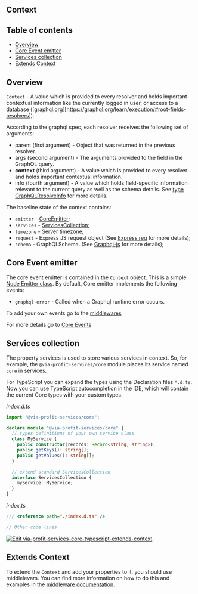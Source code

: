 ## Context

## Table of contents

- [Overview](#overview)
- [Core Event emitter](#core-event-emitter)
- [Services collection](#services-collection)
- [Extends Context](#extends-context)

## Overview

`Context` - A value which is provided to every resolver and holds important contextual information like the currently logged in user, or access to a database ([graphql.org][https://graphql.org/learn/execution/#root-fields-resolvers]).

According to the graphql spec, each resolver receives the following set of arguments:

 - parent (first argument) - Object that was returned in the previous resolver.
 - args (second argument) - The arguments provided to the field in the GraphQL query.
 - **context** (third argument) - A value which is provided to every resolver and holds important contextual information.
 - info (fourth argument) - A value which holds field-specific information relevant to the current query as well as the schema details. See [type GraphQLResolveInfo](https://graphql.org/graphql-js/type/#graphqlobjecttype) for more details.


The baseline state of the context contains:

 - `emitter` - [CoreEmitter](#core-event-emitter);
 - `services` - [ServicesCollection](#services-collection);
 - `timezone` - Server timezone;
 - `request` - Express JS request object (See [Express req](https://expressjs.com/en/4x/api.html#req) for more details);
 - `schema` - GraphQLSchema. (See [Graphql-js](https://graphql.org/graphql-js/type/#graphqlschema) for more details);


## Core Event emitter

The core event emitter is contained in the `Context` object. This is a simple [Node Emitter class](https://nodejs.org/api/events.html#class-eventemitter). By default, Core emitter implements the following events:

 - `graphql-error` - Called when a Graphql runtime error occurs.

To add your own events go to the [middlewares](./middlewares.md)

For more details go to [Core Events](./events.md)



## Services collection

The property services is used to store various services in context. So, for example, the `@via-profit-services/core` module places its service named `core` in services.

For TypeScript you can expand the types using the Declaration files `*.d.ts`.
Now you can use TypeScript autocompletion in the IDE, which will contain the current Core types with your custom types.

_index.d.ts_

```ts
import "@via-profit-services/core";

declare module "@via-profit-services/core" {
  // types definitions of your own service class
  class MyService {
    public constructor(records: Record<string, string>);
    public getKeys(): string[];
    public getValues(): string[];
  }

  // extend standard ServicesCollection
  interface ServicesCollection {
    myService: MyService;
  }
}
```

_index.ts_

```ts
/// <reference path="./index.d.ts" />

// Other code lines
```

[![Edit via-profit-services-core-typescript-extends-context](https://codesandbox.io/static/img/play-codesandbox.svg)](https://codesandbox.io/s/via-profit-services-core-typescript-extends-context-51i51?fontsize=14&hidenavigation=1&theme=dark)


## Extends Context

To extend the `Context` and add your properties to it, you should use middlelevars. You can find more information on how to do this and examples in the [middleware documentation](./middlewares.md).
